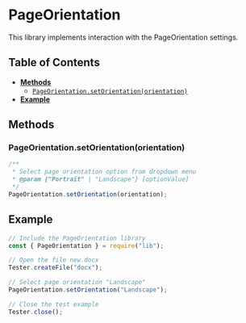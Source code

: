 # PageOrientation

This library implements interaction with the PageOrientation settings.

## Table of Contents

-   [**Methods**](#methods)
    -   [`PageOrientation.setOrientation(orientation)`](#pageorientationsetorientationorientation)
-   [**Example**](#example)

## Methods

### PageOrientation.setOrientation(orientation)

```javascript
/**
 * Select page orientation option from dropdown menu
 * @param {"Portrait" | "Landscape"} [optionValue]
 */
PageOrientation.setOrientation(orientation);
```

## Example

```javascript
// Include the PageOrientation library
const { PageOrientation } = require("lib");

// Open the file new.docx
Tester.createFile("docx");

// Select page orientation "Landscape"
PageOrientation.setOrientation("Landscape");

// Close the test example
Tester.close();
```
